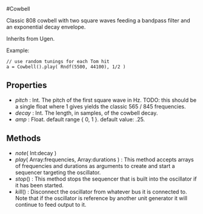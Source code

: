 #Cowbell

Classic 808 cowbell with two square waves feeding a bandpass filter and an exponential decay envelope.

Inherits from Ugen.

Example:
```
// use random tunings for each Tom hit  
a = Cowbell().play( Rndf(5500, 44100), 1/2 )  
```
## Properties

* _pitch_ : Int. The pitch of the first square wave in Hz. TODO: this should be a single float where 1 gives yields the classic 565 / 845 frequencies.
* _decay_ : Int. The length, in samples, of the cowbell decay.
* _amp_ : Float. default range { 0, 1 }. default value: .25.

## Methods

* _note_( Int:decay )
* _play_( Array:frequencies, Array:durations ) : This method accepts arrays of frequencies and durations as arguments to create and start a sequencer targeting the oscillator.
* _stop_() : This method stops the sequencer that is built into the oscillator if it has been started.
* _kill_() : Disconnect the oscillator from whatever bus it is connected to. Note that if the oscillator is reference by another unit generator it will continue to feed output to it.
